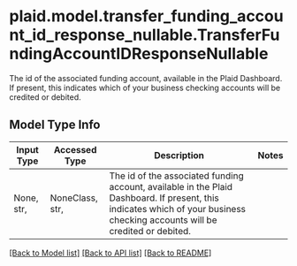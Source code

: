 # plaid.model.transfer_funding_account_id_response_nullable.TransferFundingAccountIDResponseNullable

The id of the associated funding account, available in the Plaid Dashboard. If present, this indicates which of your business checking accounts will be credited or debited.

## Model Type Info
Input Type | Accessed Type | Description | Notes
------------ | ------------- | ------------- | -------------
None, str,  | NoneClass, str,  | The id of the associated funding account, available in the Plaid Dashboard. If present, this indicates which of your business checking accounts will be credited or debited. | 

[[Back to Model list]](../../README.md#documentation-for-models) [[Back to API list]](../../README.md#documentation-for-api-endpoints) [[Back to README]](../../README.md)

